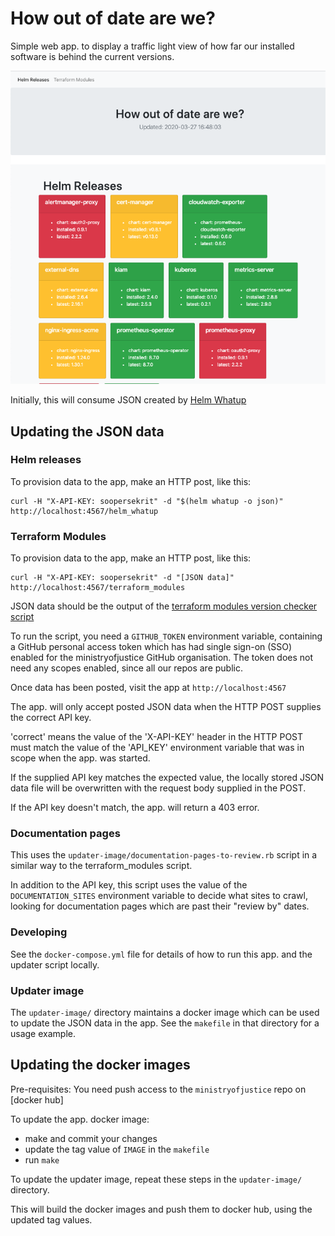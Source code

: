 # How out of date are we?

Simple web app. to display a traffic light view of how far our installed software is behind the current versions.

![Screenshot of the app](screenshot.png?raw=true "Example screenshot")

Initially, this will consume JSON created by [Helm Whatup](https://github.com/bacongobbler/helm-whatup)

## Updating the JSON data

### Helm releases

To provision data to the app, make an HTTP post, like this:

    curl -H "X-API-KEY: soopersekrit" -d "$(helm whatup -o json)" http://localhost:4567/helm_whatup

### Terraform Modules

To provision data to the app, make an HTTP post, like this:

    curl -H "X-API-KEY: soopersekrit" -d "[JSON data]" http://localhost:4567/terraform_modules

JSON data should be the output of the [terraform modules version checker script](updater-image/module-versions.rb)

To run the script, you need a `GITHUB_TOKEN` environment variable, containing a
GitHub personal access token which has had single sign-on (SSO) enabled for the
ministryofjustice GitHub organisation. The token does not need any scopes
enabled, since all our repos are public.

Once data has been posted, visit the app at `http://localhost:4567`

The app. will only accept posted JSON data when the HTTP POST supplies the correct API key.

'correct' means the value of the 'X-API-KEY' header in the HTTP POST must match the value of the 'API_KEY' environment variable that was in scope when the app. was started.

If the supplied API key matches the expected value, the locally stored JSON data file will be overwritten with the request body supplied in the POST.

If the API key doesn't match, the app. will return a 403 error.

### Documentation pages

This uses the `updater-image/documentation-pages-to-review.rb` script in a similar way to the terraform_modules script.

In addition to the API key, this script uses the value of the `DOCUMENTATION_SITES` environment variable to decide what sites to crawl, looking for documentation pages which are past their "review by" dates.

### Developing

See the `docker-compose.yml` file for details of how to run this app. and the updater script locally.

### Updater image

The `updater-image/` directory maintains a docker image which can be used to update the JSON data in the app. See the `makefile` in that directory for a usage example.

## Updating the docker images

Pre-requisites: You need push access to the `ministryofjustice` repo on [docker hub]

To update the app. docker image:

 * make and commit your changes
 * update the tag value of `IMAGE` in the `makefile`
 * run `make`

To update the updater image, repeat these steps in the `updater-image/` directory.

This will build the docker images and push them to docker hub, using the updated tag values.
